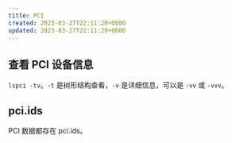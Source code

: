 ```yaml
---
title: PCI
created: 2023-03-27T22:11:20+0800
updated: 2023-03-27T22:11:20+0800
---
```



## 查看 PCI 设备信息

`lspci -tv`。`-t` 是树形结构查看，`-v` 是详细信息，可以是 `-vv` 或 `-vvv`。

## pci.ids

PCI 数据都存在 pci.ids。
